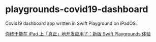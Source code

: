 # playgrounds-covid19-dashboard
Covid19 dashboard app written in Swift Playground on iPadOS.

[你终于能在 iPad 上「真正」地开发应用了：新版 Swift Playgrounds 体验](https://sspai.com/post/70655#!)
